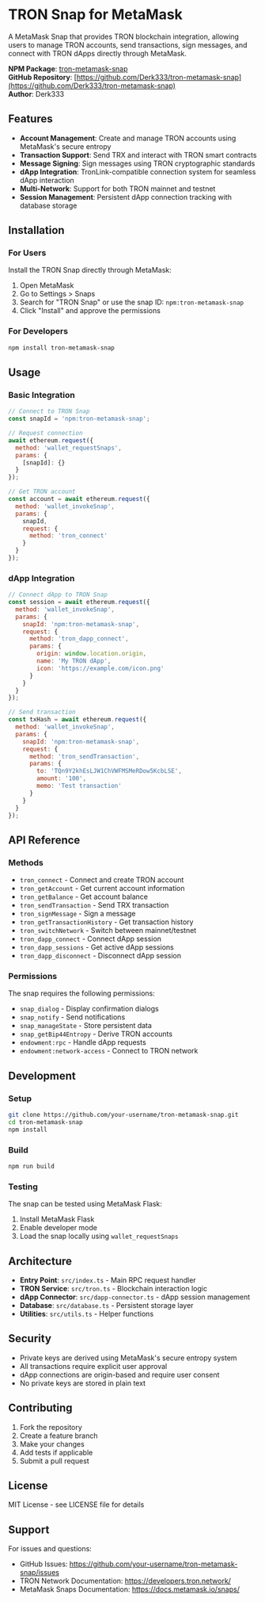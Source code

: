 # TRON Snap for MetaMask

A MetaMask Snap that provides TRON blockchain integration, allowing users to manage TRON accounts, send transactions, sign messages, and connect with TRON dApps directly through MetaMask.

**NPM Package**: [tron-metamask-snap](https://npmjs.com/package/tron-metamask-snap)  
**GitHub Repository**: [https://github.com/Derk333/tron-metamask-snap](https://github.com/Derk333/tron-metamask-snap)  
**Author**: Derk333

## Features

- **Account Management**: Create and manage TRON accounts using MetaMask's secure entropy
- **Transaction Support**: Send TRX and interact with TRON smart contracts
- **Message Signing**: Sign messages using TRON cryptographic standards
- **dApp Integration**: TronLink-compatible connection system for seamless dApp interaction
- **Multi-Network**: Support for both TRON mainnet and testnet
- **Session Management**: Persistent dApp connection tracking with database storage

## Installation

### For Users

Install the TRON Snap directly through MetaMask:

1. Open MetaMask
2. Go to Settings > Snaps
3. Search for "TRON Snap" or use the snap ID: `npm:tron-metamask-snap`
4. Click "Install" and approve the permissions

### For Developers

```bash
npm install tron-metamask-snap
```

## Usage

### Basic Integration

```javascript
// Connect to TRON Snap
const snapId = 'npm:tron-metamask-snap';

// Request connection
await ethereum.request({
  method: 'wallet_requestSnaps',
  params: {
    [snapId]: {}
  }
});

// Get TRON account
const account = await ethereum.request({
  method: 'wallet_invokeSnap',
  params: {
    snapId,
    request: {
      method: 'tron_connect'
    }
  }
});
```

### dApp Integration

```javascript
// Connect dApp to TRON Snap
const session = await ethereum.request({
  method: 'wallet_invokeSnap',
  params: {
    snapId: 'npm:tron-metamask-snap',
    request: {
      method: 'tron_dapp_connect',
      params: {
        origin: window.location.origin,
        name: 'My TRON dApp',
        icon: 'https://example.com/icon.png'
      }
    }
  }
});

// Send transaction
const txHash = await ethereum.request({
  method: 'wallet_invokeSnap',
  params: {
    snapId: 'npm:tron-metamask-snap',
    request: {
      method: 'tron_sendTransaction',
      params: {
        to: 'TQn9Y2khEsLJW1ChVWFMSMeRDow5KcbLSE',
        amount: '100',
        memo: 'Test transaction'
      }
    }
  }
});
```

## API Reference

### Methods

- `tron_connect` - Connect and create TRON account
- `tron_getAccount` - Get current account information
- `tron_getBalance` - Get account balance
- `tron_sendTransaction` - Send TRX transaction
- `tron_signMessage` - Sign a message
- `tron_getTransactionHistory` - Get transaction history
- `tron_switchNetwork` - Switch between mainnet/testnet
- `tron_dapp_connect` - Connect dApp session
- `tron_dapp_sessions` - Get active dApp sessions
- `tron_dapp_disconnect` - Disconnect dApp session

### Permissions

The snap requires the following permissions:

- `snap_dialog` - Display confirmation dialogs
- `snap_notify` - Send notifications
- `snap_manageState` - Store persistent data
- `snap_getBip44Entropy` - Derive TRON accounts
- `endowment:rpc` - Handle dApp requests
- `endowment:network-access` - Connect to TRON network

## Development

### Setup

```bash
git clone https://github.com/your-username/tron-metamask-snap.git
cd tron-metamask-snap
npm install
```

### Build

```bash
npm run build
```

### Testing

The snap can be tested using MetaMask Flask:

1. Install MetaMask Flask
2. Enable developer mode
3. Load the snap locally using `wallet_requestSnaps`

## Architecture

- **Entry Point**: `src/index.ts` - Main RPC request handler
- **TRON Service**: `src/tron.ts` - Blockchain interaction logic
- **dApp Connector**: `src/dapp-connector.ts` - dApp session management
- **Database**: `src/database.ts` - Persistent storage layer
- **Utilities**: `src/utils.ts` - Helper functions

## Security

- Private keys are derived using MetaMask's secure entropy system
- All transactions require explicit user approval
- dApp connections are origin-based and require user consent
- No private keys are stored in plain text

## Contributing

1. Fork the repository
2. Create a feature branch
3. Make your changes
4. Add tests if applicable
5. Submit a pull request

## License

MIT License - see LICENSE file for details

## Support

For issues and questions:
- GitHub Issues: https://github.com/your-username/tron-metamask-snap/issues
- TRON Network Documentation: https://developers.tron.network/
- MetaMask Snaps Documentation: https://docs.metamask.io/snaps/